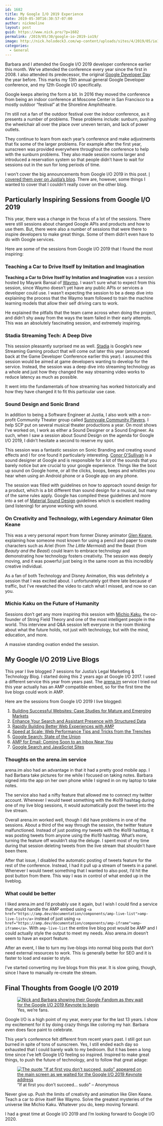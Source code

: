 ```yaml
---
id: 1682
title: My Google I/O 2019 Experience
date: 2019-05-30T16:30:57-07:00
author: nickmoline
layout: post
guid: https://www.nick.pro/?p=1682
permalink: /2019/05/30/google-io-2019-io19/
image: http://nick.holodeck3.com/wp-content/uploads/sites/4/2019/05/io19-keynote-crowd.png
categories:
  - General
---
```

Barbara and I attended the Google I/O 2019 developer conference earlier this month. We&#8217;ve attended the conference every year since the first in 2008. I also attended its predecessor, the original [Google Developer Day](https://www.nick.pro/2007/06/03/google-developer-day-2007/) the year before. This marks my 13th annual general Google Developer conference, and my 12th Google I/O specifically.

Google keeps altering the form a bit. In 2016 they moved the conference from being an indoor conference at Moscone Center in San Francisco to a mostly outdoor &#8220;festival&#8221; at the Shoreline Amphitheatre. 

I&#8217;m still not a fan of the outdoor festival over the indoor conference, as it presents a number of problems. These problems include: sunburn, pushing the wheelchair all over the place over uneven terrain, and lack of power outlets. 

They continue to learn from each year&#8217;s conference and make adjustments that fix some of the larger problems. For example after the first year, sunscreen was provided everywhere throughout the conference to help with the sunburn problems. They also made session rooms larger and introduced a reservation system so that people didn&#8217;t have to wait for sessions out in the sun for long periods of time.

I won&#8217;t cover the big announcements from Google I/O 2019 in this post. [I covered them over on Justia&#8217;s blog](https://onward.justia.com/2019/05/30/thoughts-from-google-i-o-2019/). There are, however, some things I wanted to cover that I couldn&#8217;t really cover on the other blog.

## Particularly Inspiring Sessions from Google I/O 2019

This year, there was a change in the focus of a lot of the sessions. There were still sessions about changed Google APIs and products and how to use them. But, there were also a number of sessions that were there to inspire developers to make great things. Some of them didn&#8217;t even have to do with Google services.

Here are some of the sessions from Google I/O 2019 that I found the most inspiring: 

### Teaching a Car to Drive Itself by Imitation and Imagination<figure class="wp-block-embed-youtube wp-block-embed is-type-video is-provider-youtube wp-embed-aspect-16-9 wp-has-aspect-ratio">

<div class="wp-block-embed__wrapper">
  <span class="embed-youtube" style="text-align:center; display: block;"></span>
</div></figure> 

**Teaching a Car to Drive Itself by Imitation and Imagination** was a session hosted by Mayank Bansal of [Waymo](https://waymo.com/). I wasn&#8217;t sure what to expect from this session, since Waymo doesn&#8217;t yet have any public APIs or services a developer could use. I wasn&#8217;t expecting the session to be a deep dive into explaining the process that the Waymo team followed to train the machine learning models that allow their self driving cars to work. 

He explained the pitfalls that the team came across when doing the project, and didn&#8217;t shy away from the ways the team failed in their early attempts. This was an absolutely fascinating session, and extremely inspiring. 

### Stadia Streaming Tech: A Deep Dive<figure class="wp-block-embed-youtube wp-block-embed is-type-video is-provider-youtube wp-embed-aspect-16-9 wp-has-aspect-ratio">

<div class="wp-block-embed__wrapper">
  <span class="embed-youtube" style="text-align:center; display: block;"></span>
</div></figure> 

This session pleasantly surprised me as well. [Stadia](https://store.google.com/us/magazine/stadia?hl=en-US) is Google&#8217;s new Streaming Gaming product that will come out later this year (announced back at the Game Developer Conference earlier this year). I assumed this session would be aimed at game developers wanting to develop for the service. Instead, the session was a deep dive into streaming technology as a whole and just how they changed the way streaming video works to reduce latency as much as possible. 

It went into the fundamentals of how streaming has worked historically and how they have changed it to fit this particular use case.

### Sound Design and Sonic Brand<figure class="wp-block-embed-youtube wp-block-embed is-type-video is-provider-youtube wp-embed-aspect-16-9 wp-has-aspect-ratio">

<div class="wp-block-embed__wrapper">
  <span class="embed-youtube" style="text-align:center; display: block;"></span>
</div></figure> 

In addition to being a Software Engineer at Justia, I also work with a non-profit Community Theater group called [Sunnyvale Community Players](https://www.sunnyvaleplayers.org/). I help SCP put on several musical theater productions a year. On most shows I&#8217;ve worked on, I work as either a Sound Designer or a Sound Engineer. As such, when I saw a session about Sound Design on the agenda for Google I/O 2019, I didn&#8217;t hesitate a second to reserve my spot.

This session was a fantastic session on Sonic Branding and creating sound effects and I for one found it particularly interesting. [Conor O&#8217;Sullivan](https://twitter.com/conor) is a sound designer at Google and is responsible for a lot of the sounds that you barely notice but are crucial to your google experience. Things like the boot up sound on Google home, or all the clicks, boops, beeps and whistles you hear when using an Android phone or a Google app on any phone.

The session was filled with guidelines on how to approach sound design for a product, which is a bit different than sound design for a musical, but many of the same rules apply. Google has compiled these guidelines and more into a set of [Material Sound Design](https://material.io/design/sound/) guidelines which is excellent reading (and listening) for anyone working with sound.

### On Creativity and Technology, with Legendary Animator Glen Keane<figure class="wp-block-embed-youtube wp-block-embed is-type-video is-provider-youtube wp-embed-aspect-16-9 wp-has-aspect-ratio">

<div class="wp-block-embed__wrapper">
  <span class="embed-youtube" style="text-align:center; display: block;"></span>
</div></figure> 

This was a very personal report from former Disney animator [Glen Keane](https://en.wikipedia.org/wiki/Glen_Keane), explaining how someone most known for using a pencil and paper to create characters such as Ariel (from _The Little Mermaid_) and the Beast (from _Beauty and the Beast_) could learn to embrace technology and demonstrating how technology fosters creativity. The session was deeply moving, and it was powerful just being in the same room as this incredibly creative individual. 

As a fan of both Technology and Disney Animation, this was definitely a session that I was excited about. I unfortunately got there late because of traffic, but I&#8217;ve rewatched the video to catch what I missed, and now so can you.

### Michio Kaku on the Future of Humanity<figure class="wp-block-embed-youtube wp-block-embed is-type-video is-provider-youtube wp-embed-aspect-16-9 wp-has-aspect-ratio">

<div class="wp-block-embed__wrapper">
  <span class="embed-youtube" style="text-align:center; display: block;"></span>
</div></figure> 

Sessions don&#8217;t get any more inspiring this session with [Michio Kaku](https://en.wikipedia.org/wiki/Michio_Kaku), the co-founder of String Field Theory and one of the most intelligent people in the world. This interview and Q&A session left everyone in the room thinking about what the future holds, not just with technology, but with the mind, education, and more. 

A massive standing ovation ended the session.

## My Google I/O 2019 Live Blogs

This year I live blogged 7 sessions for Justia&#8217;s Legal Marketing & Technology Blog. I started doing this 2 years ago at Google I/O 2017. I used a different service this year from years past. The [arena.im](https://www.arena.im) service I tried out this year actually has an AMP compatible embed, so for the first time the live blogs could work in AMP.

Here are the sessions from Google I/O 2019 I live blogged:

  1. [Building Successful Websites: Case Studies for Mature and Emerging Markets](https://onward.justia.com/2019/05/07/building-successful-websites-case-studies-for-mature-and-emerging-markets-io19-live-blogs/)
  2. [Enhance Your Search and Assistant Presence with Structured Data](https://onward.justia.com/2019/05/08/enhance-your-search-and-assistant-presence-with-structured-data-io19-live-blogs/)
  3. [Rapidly Building Better Web Experiences with AMP](https://onward.justia.com/2019/05/08/rapidly-building-better-web-experiences-with-amp-io19-live-blogs/)
  4. [Speed at Scale: Web Performance Tips and Tricks from the Trenches](https://onward.justia.com/2019/05/08/speed-at-scale-web-performance-tips-and-tricks-from-the-trenches-io19-live-blogs/)
  5. [Google Search: State of the Union](https://onward.justia.com/2019/05/09/google-search-state-of-the-union-io19-live-blogs/)
  6. [AMP for Email: Coming Soon to an Inbox Near You](https://onward.justia.com/2019/05/09/amp-for-email-coming-soon-to-an-inbox-near-you/)
  7. [Google Search and JavaScript Sites](https://onward.justia.com/2019/05/09/google-search-and-javascript-sites-io19-live-blogs/)

### Thoughts on the arena.im service

arena.im also had an advantage in that it had a pretty good mobile app. I had Barbara take pictures for me while I focused on taking notes. Barbara signed into the app on her own phone while I signed in on my laptop to take notes.

The service also had a nifty feature that allowed me to connect my twitter account. Whenever I would tweet something with the #io19 hashtag during one of my live blog sessions, it would automatically post the tweet into the live stream.

Overall arena.im worked well, though I did have problems in one of the sessions. About a third of the way through the session, the twitter feature malfunctioned. Instead of just posting _my_ tweets with the #io19 hashtag, it was posting tweets from anyone using the #io19 hashtag. What&#8217;s more, turning the feature off wouldn&#8217;t stop the deluge. I spent most of my time during that session deleting tweets from the live stream that shouldn&#8217;t have been there.

After that issue, I disabled the automatic posting of tweets feature for the rest of the conference. Instead, I had it pull up a stream of tweets in a panel. Whenever I would tweet something that I wanted to also post, I&#8217;d hit the post button from there. This way I was in control of what ended up in the liveblog.

### What could be better

I liked arena.im and I&#8217;d probably use it again, but I wish I could find a service that would handle the AMP embed using `<a href="https://amp.dev/documentation/components/amp-live-list">amp-live-list</a>` instead of just using `<a href="https://amp.dev/documentation/components/amp-iframe">amp-iframe</a>`. With `amp-live-list` the entire live blog post would be AMP and I could actually style the output to meet my needs. Also arena.im doesn&#8217;t seem to have an export feature. 

After an event, I like to turn my live-blogs into normal blog posts that don&#8217;t need external resources to work. This is generally better for SEO and it is faster to load and easier to style.

I&#8217;ve started converting my live blogs from this year. It is slow going, though, since I have to manually re-create the stream.

## Final Thoughts from Google I/O 2019

<div data-amp-layout="responsive" data-amp-lightbox="true" class="wp-block-image">
  <figure class="alignright"><a href="https://i2.wp.com/www.nick.pro/wp-content/uploads/sites/4/2019/05/MVIMG_20190507_083220-1-e1559165657499.jpg?ssl=1" target="_blank" rel="noreferrer noopener"><img src="https://i0.wp.com/www.nick.pro/wp-content/uploads/sites/4/2019/05/MVIMG_20190507_083220-1-e1559243854902-300x187.jpg?resize=300%2C187&#038;ssl=1" alt="Nick and Barbara showing their Google Fandom as they wait for the Google I/O 2019 Keynote to begin" class="wp-image-1684" srcset="https://i0.wp.com/nick.holodeck3.com/wp-content/uploads/sites/4/2019/05/MVIMG_20190507_083220-1-e1559243854902.jpg?resize=300%2C187 300w, https://i0.wp.com/nick.holodeck3.com/wp-content/uploads/sites/4/2019/05/MVIMG_20190507_083220-1-e1559243854902.jpg?resize=768%2C479 768w, https://i0.wp.com/nick.holodeck3.com/wp-content/uploads/sites/4/2019/05/MVIMG_20190507_083220-1-e1559243854902.jpg?resize=1024%2C639 1024w, https://i0.wp.com/nick.holodeck3.com/wp-content/uploads/sites/4/2019/05/MVIMG_20190507_083220-1-e1559243854902.jpg?resize=1200%2C749 1200w, https://i0.wp.com/nick.holodeck3.com/wp-content/uploads/sites/4/2019/05/MVIMG_20190507_083220-1-e1559243854902.jpg?w=1520 1520w, https://i0.wp.com/nick.holodeck3.com/wp-content/uploads/sites/4/2019/05/MVIMG_20190507_083220-1-e1559243854902.jpg?w=2280 2280w" sizes="(max-width: 300px) 100vw, 300px" data-recalc-dims="1" /></a><figcaption>Yes, we&#8217;re fans.</figcaption></figure>
</div>

Google I/O is a high point of my year, every year for the last 13 years. I show my excitement for it by doing crazy things like coloring my hair. Barbara even does face paint to celebrate.

This year&#8217;s conference felt different from recent years past. I still got sun burned in spite of tons of sunscreen. Yes, I still ended each day so exhausted that I could barely walk to my bedroom. But it has been a long time since I&#8217;ve left Google I/O feeling so inspired. Inspired to make great things, to push the future of technology, and to follow that great adage: 

<div data-amp-layout="responsive" data-amp-lightbox="true" class="wp-block-image size-full wp-image-9242">
  <figure class="aligncenter"><a href="https://i2.wp.com/www.nick.pro/wp-content/uploads/sites/4/2019/05/MVIMG_20190507_093246-1.jpg?ssl=1"><img src="https://i2.wp.com/www.nick.pro/wp-content/uploads/sites/4/2019/05/MVIMG_20190507_093246-1.jpg?w=760&#038;ssl=1" alt="The quote &quot;If at first you don't succeed, sudo&quot; appeared on the main screen as we waited for the Google I/O 2019 Keynote address" class="wp-image-1683" srcset="https://i2.wp.com/nick.holodeck3.com/wp-content/uploads/sites/4/2019/05/MVIMG_20190507_093246-1.jpg?w=4032 4032w, https://i2.wp.com/nick.holodeck3.com/wp-content/uploads/sites/4/2019/05/MVIMG_20190507_093246-1.jpg?resize=300%2C225 300w, https://i2.wp.com/nick.holodeck3.com/wp-content/uploads/sites/4/2019/05/MVIMG_20190507_093246-1.jpg?resize=768%2C576 768w, https://i2.wp.com/nick.holodeck3.com/wp-content/uploads/sites/4/2019/05/MVIMG_20190507_093246-1.jpg?resize=1024%2C768 1024w, https://i2.wp.com/nick.holodeck3.com/wp-content/uploads/sites/4/2019/05/MVIMG_20190507_093246-1.jpg?resize=1200%2C900 1200w, https://i2.wp.com/nick.holodeck3.com/wp-content/uploads/sites/4/2019/05/MVIMG_20190507_093246-1.jpg?w=1520 1520w, https://i2.wp.com/nick.holodeck3.com/wp-content/uploads/sites/4/2019/05/MVIMG_20190507_093246-1.jpg?w=2280 2280w" sizes="(max-width: 760px) 100vw, 760px" data-recalc-dims="1" /></a><figcaption>&#8220;If at first you don&#8217;t succeed&#8230; sudo&#8221; &#8211; Anonymous</figcaption></figure>
</div>

Never give up. Push the limits of creativity and animation like Glen Keane. Teach a car to drive itself like Waymo. Solve the greatest mysteries of the universe like Michio Kaku. Whatever you do, keep moving forward. 

I had a great time at Google I/O 2019 and I&#8217;m looking forward to Google I/O 2020.